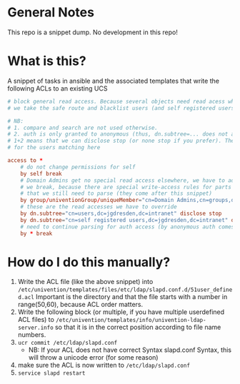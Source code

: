 # General Notes
This repo is a snippet dump. No development in this repo!

# What is this?
A snippet of tasks in ansible and the associated templates that write the following ACLs to an existing UCS

```slapd.conf
# block general read access. Because several objects need read acess which is not specifically allowed
# we take the safe route and blacklist users (and self registered users) from read

# NB:
# 1. compare and search are not used otherwise.
# 2. auth is only granted to anonymous (thus, dn.subtree=... does not apply to them)
# 1+2 means that we can disclose stop (or none stop if you prefer). There is no AC later that would need to set other access levels
# for the users matching here

access to *
    # do not change permissions for self
    by self break
    # Domain Admins get no special read access elsewhere, we have to add this manually
    # we break, because there are special write-access rules for parts of the LDAP tree
    # that we still need to parse (they come after this snippet)
    by group/univentionGroup/uniqueMember="cn=Domain Admins,cn=groups,dc={{ucs_org_name}},dc=  intranet" read break
    # these are the read accesses we have to override
    by dn.subtree="cn=users,dc=jgdresden,dc=intranet" disclose stop
    by dn.subtree="cn=self registered users,dc=jgdresden,dc=intranet" disclose stop
    # need to continue parsing for auth access (by anonymous auth comes later)
    by * break
```

# How do I do this manually?
1. Write the ACL file (like the above snippet) into
`/etc/univention/templates/files/etc/ldap/slapd.conf.d/51user_defined.acl`
Important is the directory and that the file starts with a number in range(50,60), because ACL order matters.
2. Write the following block (or multiple, if you have multiple userdefined ACL files) to `/etc/univention/templates/info/univention-ldap-server.info` so that it is in the correct position according to file name numbers.
3. `ucr commit /etc/ldap/slapd.conf`
    - NB: If your ACL does not have correct Syntax slapd.conf Syntax, this will throw a unicode error (for some reason)
4. make sure the ACL is now written to `/etc/ldap/slapd.conf`
5. `service slapd restart`

